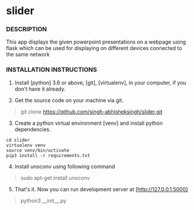 # slider
### DESCRIPTION
This app displays the given powerpoint presentations on a webpage using flask which can be used for displaying on different devices connected to the same network
### INSTALLATION INSTRUCTIONS
1. Install [python] 3.6 or above, [git], [virtualenv], in your computer, if you don't have it already.

2. Get the source code on your machine via git.
> git clone https://github.com/singh-abhisheksingh/slider.git

3. Create a python virtual environment [venv] and install python dependencies.

```
cd slider
virtualenv venv
source venv/bin/activate
pip3 install -r requirements.txt
```

4. Install unoconv using following command

> sudo apt-get install unoconv

5. That's it. Now you can run development server at [http://127.0.0.1:5000]

> python3 \_\_init\_\_.py